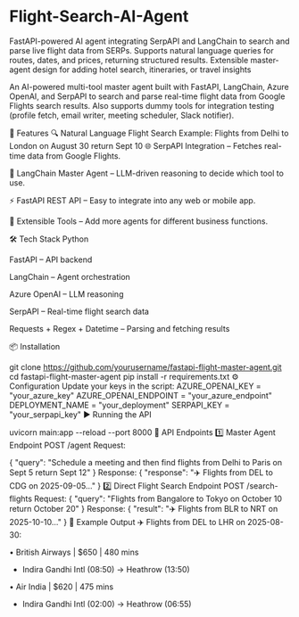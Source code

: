 # Flight-Search-AI-Agent
FastAPI-powered AI agent integrating SerpAPI and LangChain to search and parse live flight data from SERPs. Supports natural language queries for routes, dates, and prices, returning structured results. Extensible master-agent design for adding hotel search, itineraries, or travel insights

An AI-powered multi-tool master agent built with FastAPI, LangChain, Azure OpenAI, and SerpAPI to search and parse real-time flight data from Google Flights search results.
Also supports dummy tools for integration testing (profile fetch, email writer, meeting scheduler, Slack notifier).

🚀 Features
🔍 Natural Language Flight Search
Example:
Flights from Delhi to London on August 30 return Sept 10
🌐 SerpAPI Integration – Fetches real-time data from Google Flights.

🧠 LangChain Master Agent – LLM-driven reasoning to decide which tool to use.

⚡ FastAPI REST API – Easy to integrate into any web or mobile app.

🔌 Extensible Tools – Add more agents for different business functions.

🛠 Tech Stack
Python

FastAPI – API backend

LangChain – Agent orchestration

Azure OpenAI – LLM reasoning

SerpAPI – Real-time flight search data

Requests + Regex + Datetime – Parsing and fetching results

📦 Installation

git clone https://github.com/yourusername/fastapi-flight-master-agent.git
cd fastapi-flight-master-agent
pip install -r requirements.txt
⚙ Configuration
Update your keys in the script:
AZURE_OPENAI_KEY = "your_azure_key"
AZURE_OPENAI_ENDPOINT = "your_azure_endpoint"
DEPLOYMENT_NAME = "your_deployment"
SERPAPI_KEY = "your_serpapi_key"
▶ Running the API

uvicorn main:app --reload --port 8000
📡 API Endpoints
1️⃣ Master Agent Endpoint
POST /agent
Request:

{
  "query": "Schedule a meeting and then find flights from Delhi to Paris on Sept 5 return Sept 12"
}
Response:
{
  "response": "✈️ Flights from DEL to CDG on 2025-09-05..."
}
2️⃣ Direct Flight Search Endpoint
POST /search-flights
Request:
{
  "query": "Flights from Bangalore to Tokyo on October 10 return October 20"
}
Response:
{
  "result": "✈️ Flights from BLR to NRT on 2025-10-10..."
}
📄 Example Output
✈️ Flights from DEL to LHR on 2025-08-30:

• British Airways | $650 | 480 mins
   - Indira Gandhi Intl (08:50) → Heathrow (13:50)

• Air India | $620 | 475 mins
   - Indira Gandhi Intl (02:00) → Heathrow (06:55)
